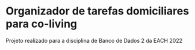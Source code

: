 # Organizador de tarefas domiciliares para co-living
Projeto realizado para a disciplina de Banco de Dados 2 da EACH 2022

